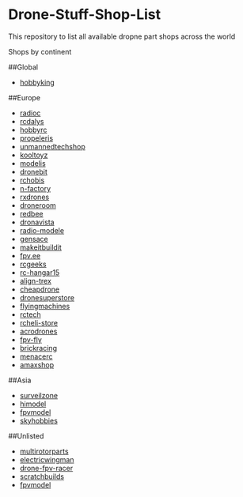 # Drone-Stuff-Shop-List
This repository to list all available dropne part shops across the world

Shops by continent

##Global
- [hobbyking](https://hobbyking.com/en_us)


##Europe
- [radioc](http://www.radioc.co.uk)
- [rcdalys](http://www.rcdalys.lt)
- [hobbyrc](http://www.hobbyrc.co.uk)
- [propeleris](http://propeleris.lt)
- [unmannedtechshop](https://www.unmannedtechshop.co.uk)
- [kooltoyz](https://www.kooltoyz.co.uk)
- [modelis](http://www.modelis.lt)
- [dronebit](https://www.dronebit.co.uk)
- [rchobis](http://www.rchobis.lt)
- [n-factory](http://www.n-factory.de)
- [rxdrones](http://www.rxdrones.de)
- [droneroom](https://droneroom.co.uk)
- [redbee](https://redbee.de)
- [dronavista](http://dronavista.pl)
- [radio-modele](http://radio-modele.pl)
- [gensace](http://www.gensace.de)
- [makeitbuildit](http://makeitbuildit.co.uk)
- [fpv.ee](http://shop.fpv.ee)
- [rcgeeks](https://www.rcgeeks.co.uk)
- [rc-hangar15](https://www.rc-hangar15.de)
- [align-trex](https://www.align-trex.co.uk)
- [cheapdrone](http://cheapdrone.co.uk)
- [dronesuperstore](https://www.dronesuperstore.co.uk)
- [flyingmachines](https://www.flyingmachines.de)
- [rctech](http://www.rctech.de)
- [rcheli-store](http://www.rcheli-store.de)
- [acrodrones](http://acrodrones.co.uk)
- [fpv-fly](http://www.fpv-fly.fr)
- [brickracing](http://shop.brickracing.com)
- [menacerc](http://menacerc.co.uk)
- [amaxshop](http://eu.amaxshop.com)

##Asia
- [surveilzone](http://www.surveilzone.com)
- [himodel](http://www.himodel.com)
- [fpvmodel](http://www.fpvmodel.com)
- [skyhobbies](http://skyhobbies.com.sg)

##Unlisted
- [multirotorparts](https://www.multirotorparts.com)	
- [electricwingman](https://www.electricwingman.com)
- [drone-fpv-racer](https://www.drone-fpv-racer.com)
- [scratchbuilds](http://www.scratchbuilds.com)
- [fpvmodel](https://www.fpvmodel.com)
